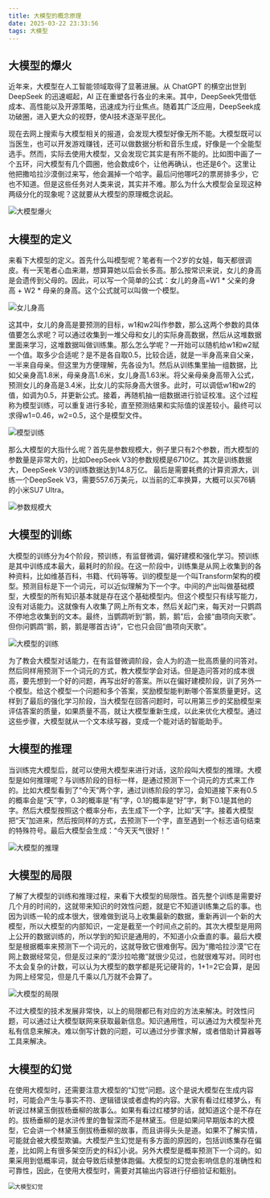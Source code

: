 ```yaml
---
title: 大模型的概念原理
date: 2025-03-22 23:33:56
tags: 大模型
---
```


## 大模型的爆火

近年来，大模型在人工智能领域取得了显著进展。从 ChatGPT 的横空出世到 DeepSeek 的迅速崛起，AI 正在重塑各行各业的未来。其中，DeepSeek凭借低成本、高性能以及开源策略，迅速成为行业焦点。随着其广泛应用，DeepSeek成功破圈，进入更大众的视野，使AI技术逐渐平民化。

现在去网上搜索与大模型相关的报道，会发现大模型好像无所不能。大模型既可以当医生，也可以开发游戏赚钱，还可以做数据分析和音乐生成，好像是一个全能型选手。然而，实际去使用大模型，又会发现它其实是有所不能的。比如图中画了一个五环，问大模型有几个圆圈，他会数成6个，让他再确认，也还是6个。这里让他把撒哈拉沙漠倒过来写，他会漏掉一个哈字。最后问他哪吒2的票房排多少，它也不知道。但是这些任务对人类来说，其实并不难。那么为什么大模型会呈现这种两级分化的现象呢？这就要从大模型的原理概念说起。

![大模型爆火](https://dmrookie-1304531716.cos.ap-guangzhou.myqcloud.com/techblog/imgs/20250323091551228.webp)

## 大模型的定义

来看下大模型的定义。首先什么叫模型呢？笔者有一个2岁的女娃，每天都很调皮。有一天笔者心血来潮，想算算她以后会长多高。那么按常识来说，女儿的身高是会遗传到父母的。因此，可以写一个简单的公式：女儿的身高=W1 * 父亲的身高 + W2 * 母亲的身高。这个公式就可以叫做一个模型。

![女儿身高](https://dmrookie-1304531716.cos.ap-guangzhou.myqcloud.com/techblog/imgs/20250323092907536.webp)

这其中，女儿的身高是要预测的目标，w1和w2叫作参数，那么这两个参数的具体值要怎么求呢？可以通过收集到一堆父母和女儿的实际身高数据，然后从这堆数据里面来学习，这堆数据叫做训练集。那么怎么学呢？一开始可以随机给w1和w2赋一个值。取多少合适呢？是不是各自取0.5，比较合适，就是一半身高来自父亲，一半来自母亲。但这里为方便理解，先各设为1。然后从训练集里抽一组数据，比如父亲身高1.8米，母亲身高1.6米，女儿身高1.63米。将父亲母亲身高带入公式，预测女儿的身高是3.4米，比女儿的实际身高大很多。此时，可以调低w1和w2的值，如调为0.5，并更新公式。接着，再随机抽一组数据进行验证校准。这个过程称为模型训练，可以重复进行多轮，直至预测结果和实际值的误差较小。最终可以求得w1=0.46，w2=0.5，这个是模型文件。

![模型训练](https://dmrookie-1304531716.cos.ap-guangzhou.myqcloud.com/techblog/imgs/20250323154803844.webp)

那么大模型的大指什么呢？首先是参数规模大，例子里只有2个参数，而大模型的参数量是非常大的，比如DeepSeek V3的参数规模是6710亿。其次是训练数据大，DeepSeek V3的训练数据达到14.8万亿。 最后是需要耗费的计算资源大，训练一个DeepSeek V3，需要557.6万美元，以当前的汇率换算，大概可以买76辆的小米SU7 Ultra。

![参数规模大](https://dmrookie-1304531716.cos.ap-guangzhou.myqcloud.com/techblog/imgs/20250323160103744.webp)

## 大模型的训练

大模型的训练分为4个阶段，预训练，有监督微调，偏好建模和强化学习。预训练是其中训练成本最大，最耗时的阶段。在这一阶段中，训练集是从网上收集到的各种资料，比如维基百科，书籍、代码等等。训的模型是一个叫Transform架构的模型。预测目标是下一个词元，可以近似理解为下一个字。中间的产出叫做基础模型，大模型的所有知识基本就是存在这个基础模型内。但这个模型只有续写能力，没有对话能力。这就像有人收集了网上所有文本，然后关起门来，每天对一只鹦鹉不停地念收集到的文本。最终，当鹦鹉听到“鹅，鹅，鹅”后，会接“曲项向天歌”。但你问鹦鹉“鹅，鹅，鹅是哪首古诗”，它也只会回“曲项向天歌”。

![大模型的训练](https://dmrookie-1304531716.cos.ap-guangzhou.myqcloud.com/techblog/imgs/20250323160212273.webp)

为了教会大模型对话能力，在有监督微调阶段，会人为的造一批高质量的问答对。然后同样用预测下一个词元的方式，教大模型学会对话。但是造问答对的成本很高，要先想到一个好的问题，再写出好的答案。所以在偏好建模阶段，训了另外一个模型。给这个模型一个问题和多个答案，奖励模型能判断哪个答案质量更好。这样到了最后的强化学习阶段，当大模型在回答问题时，可以用第三步的奖励模型来评估答案的质量，如果质量不高，就让大模型重新生成，以此来优化大模型。通过这些步骤，大模型就从一个文本续写器，变成一个能对话的智能助手。

## 大模型的推理

当训练完大模型后，就可以使用大模型来进行对话，这阶段叫大模型的推理。大模型是如何推理呢？与训练阶段的目标一样，是通过预测下一个词元的方式来工作的。比如大模型看到了“今天”两个字，通过训练阶段的学习，会知道接下来有0.5的概率会是“天”字，0.3的概率是“有”字，0.1的概率是“好”字，剩下0.1是其他的字。然后大模型按照这个概率分布，去生成下一个字，比如“天”字。接着大模型把“天”加进来，然后按同样的方式，去预测下一个字，直至遇到一个标志语句结束的特殊符号。最后大模型会生成：“今天天气很好！”

![大模型的推理](https://dmrookie-1304531716.cos.ap-guangzhou.myqcloud.com/techblog/imgs/20250324090619467.webp)

## 大模型的局限

了解了大模型的训练和推理过程，来看下大模型的局限性。首先整个训练是需要好几个月的时间的，这就带来知识的时效性问题，就是它不知道训练集之后的事。也因为训练一轮的成本很大，很难做到说马上收集最新的数据，重新再训一个新的大模型，所以大模型的内部知识，一定是截至一个时间点之前的。其次大模型是用网上公开的数据训练的，所以学到的知识是通用的，不知道小众垂直的事。最后大模型是根据概率来预测下一个词元的，这就导致它很难倒写。因为“撒哈拉沙漠”它在网上数据经常见，但是反过来的“漠沙拉哈撒”就很少见过，也就很难写对。同时也不太会复杂的计数，可以认为大模型的数学都是死记硬背的，1+1=2它会算，是因为网上经常见，但是几千乘以几万就不会算了。

![大模型的局限](https://dmrookie-1304531716.cos.ap-guangzhou.myqcloud.com/techblog/imgs/20250324091731524.webp)

不过大模型的技术发展非常快，以上的局限都已有对应的方法来解决。时效性问题，可以通过让大模型联网来获取最新信息。知识通用性，可以通过为大模型补充私有信息来解决。难以倒写计数的问题，可以通过分步骤求解，或者借助计算器等工具来解决。

## 大模型的幻觉

在使用大模型时，还需要注意大模型的“幻觉”问题。这个是说大模型在生成内容时，可能会产生与事实不符、逻辑错误或者虚构的内容。大家有看过红楼梦么，有听说过林黛玉倒拔杨垂柳的故事么。如果有看过红楼梦的话，就知道这个是不存在的。拔杨垂柳的是水浒传里的鲁智深而不是林黛玉。但是如果问早期版本的大模型，它会讲一个林黛玉倒拔杨垂柳的故事，而且讲得头头是道。如果不了解实情，可能就会被大模型欺骗。大模型产生幻觉是有多方面的原因的，包括训练集存在偏差，比如网上有很多架空历史的科幻小说。另外大模型是概率预测下一个词的。如果采用到低概率词，就会导致后续整体跑偏。大模型的幻觉会影响信息的准确性和可靠性，因此，在使用大模型时，需要对其输出内容进行仔细验证和甄别。

<img src="https://dmrookie-1304531716.cos.ap-guangzhou.myqcloud.com/techblog/imgs/20250324093253091.webp" alt="大模型幻觉" style="zoom:80%;" />

